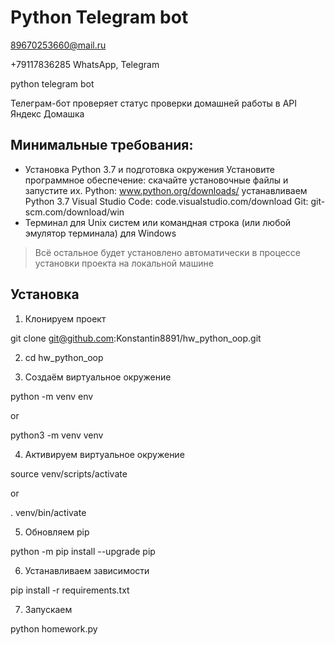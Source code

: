 # Python Telegram bot

89670253660@mail.ru

+79117836285 WhatsApp, Telegram

python telegram bot

Телеграм-бот проверяет статус проверки домашней работы в API Яндекс Домашка

## Минимальные требования:
- Установка Python 3.7 и подготовка окружения
Установите программное обеспечение: скачайте установочные файлы и запустите их.
Python: www.python.org/downloads/ устанавливаем Python 3.7
Visual Studio Code: code.visualstudio.com/download
Git: git-scm.com/download/win
- Терминал для Unix систем или командная строка (или любой эмулятор терминала) для Windows
> Всё остальное будет установлено автоматически в процессе установки проекта на локальной машине

## Установка

1. Клонируем проект 

git clone git@github.com:Konstantin8891/hw_python_oop.git

2. cd hw_python_oop

3. Создаём виртуальное окружение 

python -m venv env

or 

python3 -m venv venv

4. Активируем виртуальное окружение 

source venv/scripts/activate

or 

. venv/bin/activate

5. Обновляем pip 

python -m pip install --upgrade pip

6. Устанавливаем зависимости 

pip install -r requirements.txt

7. Запускаем

python homework.py
